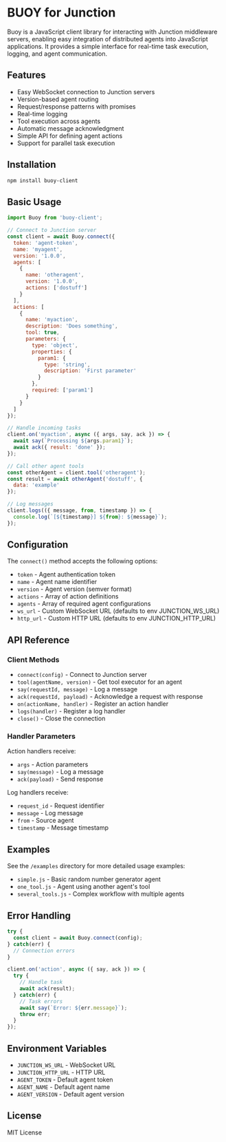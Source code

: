 # BUOY for Junction

Buoy is a JavaScript client library for interacting with Junction middleware servers,
enabling easy integration of distributed agents into JavaScript applications.
It provides a simple interface for real-time task execution, logging, and agent communication.

## Features

- Easy WebSocket connection to Junction servers
- Version-based agent routing
- Request/response patterns with promises
- Real-time logging
- Tool execution across agents
- Automatic message acknowledgment
- Simple API for defining agent actions
- Support for parallel task execution

## Installation

```bash
npm install buoy-client
```

## Basic Usage

```javascript
import Buoy from 'buoy-client';

// Connect to Junction server
const client = await Buoy.connect({
  token: 'agent-token',
  name: 'myagent',
  version: '1.0.0',
  agents: [
    {
      name: 'otheragent',
      version: '1.0.0',
      actions: ['dostuff']
    }
  ],
  actions: [
    {
      name: 'myaction',
      description: 'Does something',
      tool: true,
      parameters: {
        type: 'object',
        properties: {
          param1: {
            type: 'string',
            description: 'First parameter'
          }
        },
        required: ['param1']
      }
    }
  ]
});

// Handle incoming tasks
client.on('myaction', async ({ args, say, ack }) => {
  await say(`Processing ${args.param1}`);
  await ack({ result: 'done' });
});

// Call other agent tools
const otherAgent = client.tool('otheragent');
const result = await otherAgent('dostuff', {
  data: 'example'
});

// Log messages
client.logs(({ message, from, timestamp }) => {
  console.log(`[${timestamp}] ${from}: ${message}`);
});
```

## Configuration

The `connect()` method accepts the following options:

- `token` - Agent authentication token
- `name` - Agent name identifier
- `version` - Agent version (semver format)
- `actions` - Array of action definitions
- `agents` - Array of required agent configurations
- `ws_url` - Custom WebSocket URL (defaults to env JUNCTION_WS_URL)
- `http_url` - Custom HTTP URL (defaults to env JUNCTION_HTTP_URL)

## API Reference

### Client Methods

- `connect(config)` - Connect to Junction server
- `tool(agentName, version)` - Get tool executor for an agent
- `say(requestId, message)` - Log a message
- `ack(requestId, payload)` - Acknowledge a request with response
- `on(actionName, handler)` - Register an action handler
- `logs(handler)` - Register a log handler
- `close()` - Close the connection

### Handler Parameters

Action handlers receive:

- `args` - Action parameters
- `say(message)` - Log a message
- `ack(payload)` - Send response

Log handlers receive:

- `request_id` - Request identifier
- `message` - Log message
- `from` - Source agent
- `timestamp` - Message timestamp

## Examples

See the `/examples` directory for more detailed usage examples:

- `simple.js` - Basic random number generator agent
- `one_tool.js` - Agent using another agent's tool
- `several_tools.js` - Complex workflow with multiple agents

## Error Handling

```javascript
try {
  const client = await Buoy.connect(config);
} catch(err) {
  // Connection errors
}

client.on('action', async ({ say, ack }) => {
  try {
    // Handle task
    await ack(result);
  } catch(err) {
    // Task errors
    await say(`Error: ${err.message}`);
    throw err;
  }
});
```

## Environment Variables

- `JUNCTION_WS_URL` - WebSocket URL
- `JUNCTION_HTTP_URL` - HTTP URL
- `AGENT_TOKEN` - Default agent token
- `AGENT_NAME` - Default agent name
- `AGENT_VERSION` - Default agent version

## License

MIT License

